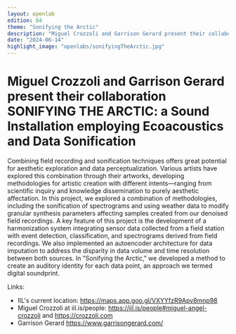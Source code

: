 ```yaml
---
layout: openlab
edition: 84
theme: "Sonifying the Arctic"
description: "Miguel Crozzoli and Garrison Gerard present their collaboration SONIFYING THE ARCTIC: a Sound Installation employing Ecoacoustics and Data Sonification"
date: "2024-06-14"
highlight_image: "openlabs/sonifyingTheArctic.jpg"
---
```


<script>
    import CaptionedImage from "../../components/Images/CaptionedImage.svelte"
</script>

<CaptionedImage
    src="openlabs/sonifyingTheArctic.jpg"
    alt="Presetation of Sonifying The Arctic" 
    caption="Sonifying The Arctic"/>

# Miguel Crozzoli and Garrison Gerard present their collaboration SONIFYING THE ARCTIC: a Sound Installation employing Ecoacoustics and Data Sonification

Combining field recording and sonification techniques offers great potential for aesthetic exploration and data perceptualization. Various artists have explored this combination through their artworks, developing methodologies for artistic creation with different intents—ranging from scientific inquiry and knowledge dissemination to purely aesthetic affectation. In this project, we explored a combination of methodologies, including the sonification of spectrograms and using weather data to modify granular synthesis parameters affecting samples created from our denoised field recordings. A key feature of this project is the development of a harmonization system integrating sensor data collected from a field station with event detection, classification, and spectrograms derived from field recordings. We also implemented an autoencoder architecture for data imputation to address the disparity in data volume and time resolution between both sources. In ”Sonifying the Arctic,” we developed a method to create an auditory identity for each data point, an approach we termed digital soundprint.


Links: 
- IIL's current location: https://maps.app.goo.gl/VXYYfzR9Apv8mnp98
- Miguel Crozzoli at iil.is/people: https://iil.is/people#miguel-angel-crozzoli and https://crozzoli.com
- Garrison Gerard https://www.garrisongerard.com/